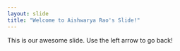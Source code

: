 ```yaml
---
layout: slide
title: "Welcome to Aishwarya Rao's Slide!"
---
```

This is our awesome slide.
Use the left arrow to go back!